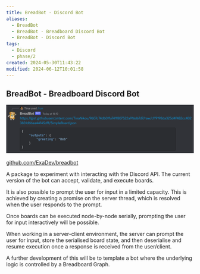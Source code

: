 ```yaml
---
title: BreadBot - Discord Bot
aliases:
  - BreadBot
  - BreadBot - Breadboard Discord Bot
  - BreadBot - Discord Bot
tags:
  - Discord
  - phase/2
created: 2024-05-30T11:43:22
modified: 2024-06-12T10:01:58
---
```


## BreadBot - Breadboard Discord Bot

![Pasted image 20240529141552](../files/Pasted%20image%2020240529141552.png)

[github.com/ExaDev/breadbot](https://github.com/ExaDev/breadbot/branches)

A package to experiment with interacting with the Discord API. The current version of the bot can accept, validate, and execute boards.

It is also possible to prompt the user for input in a limited capacity. This is achieved by creating a promise on the server thread, which is resolved when the user responds to the prompt.

Once boards can be executed node-by-node serially, prompting the user for input interactively will be possible.

When working in a server-client environment, the server can prompt the user for input, store the serialised board state, and then deserialise and resume execution once a response is received from the user/client.

A further development of this will be to template a bot where the underlying logic is controlled by a Breadboard Graph.

